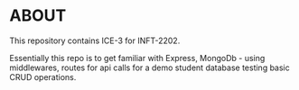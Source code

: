 # ABOUT

This repository contains ICE-3 for INFT-2202.

Essentially this repo is to get familiar with Express, MongoDb - using middlewares,
routes for api calls for a demo student database testing basic CRUD operations.
